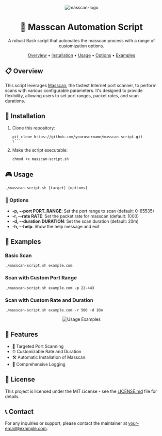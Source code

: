 <p align="center">
  <img src="https://path/to/logo.png" alt="masscan-logo"> <!-- Add your project logo here -->
</p>

<h1 align="center">🚀 Masscan Automation Script</h1>

<p align="center">
  A robust Bash script that automates the masscan process with a range of customization options.
</p>

<p align="center">
  <a href="#overview">Overview</a> •
  <a href="#installation">Installation</a> •
  <a href="#usage">Usage</a> •
  <a href="#options">Options</a> •
  <a href="#examples">Examples</a>
</p>

## 📋 Overview
This script leverages [Masscan](https://github.com/robertdavidgraham/masscan), the fastest Internet port scanner, to perform scans with various configurable parameters. It's designed to provide flexibility, allowing users to set port ranges, packet rates, and scan durations.

## 🔧 Installation
1. Clone this repository:
   ```
   git clone https://github.com/yourusername/masscan-script.git
   \```
2. Make the script executable:
   ```
   chmod +x masscan-script.sh
   ```

## 🎮 Usage
```
./masscan-script.sh [target] [options]
```

### 🧩 Options
- **-p, --port PORT_RANGE**: Set the port range to scan (default: 0-65535)
- **-r, --rate RATE**: Set the packet rate for masscan (default: 1000)
- **-d, --duration DURATION**: Set the scan duration (default: 20m)
- **-h, --help**: Show the help message and exit

## 📖 Examples
### Basic Scan
```
./masscan-script.sh example.com
```

### Scan with Custom Port Range
```
./masscan-script.sh example.com -p 22-443
```

### Scan with Custom Rate and Duration
```
./masscan-script.sh example.com -r 500 -d 10m
```

<p align="center">
  <img src="https://path/to/usage-examples.png" alt="Usage Examples"> <!-- Add a screenshot of examples -->
</p>

## 🚀 Features
- 🎯 Targeted Port Scanning
- ⏰ Customizable Rate and Duration
- 🛠️ Automatic Installation of Masscan
- 📝 Comprehensive Logging

## 📜 License
This project is licensed under the MIT License - see the [LICENSE.md](LICENSE.md) file for details.

## 📞 Contact
For any inquiries or support, please contact the maintainer at [your-email@example.com](mailto:your-email@example.com).
